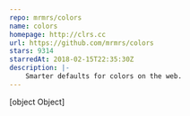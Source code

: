 ```yaml
---
repo: mrmrs/colors
name: colors
homepage: http://clrs.cc
url: https://github.com/mrmrs/colors
stars: 9314
starredAt: 2018-02-15T22:35:30Z
description: |-
    Smarter defaults for colors on the web.
---
```


[object Object]
